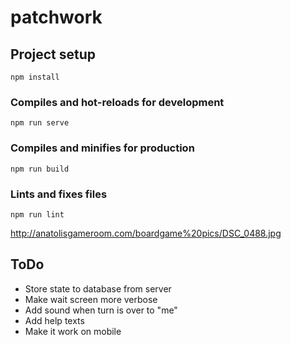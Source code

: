 # patchwork

## Project setup
```
npm install
```

### Compiles and hot-reloads for development
```
npm run serve
```

### Compiles and minifies for production
```
npm run build
```

### Lints and fixes files
```
npm run lint
```


http://anatolisgameroom.com/boardgame%20pics/DSC_0488.jpg

## ToDo
- Store state to database from server
- Make wait screen more verbose
- Add sound when turn is over to "me"
- Add help texts
- Make it work on mobile
